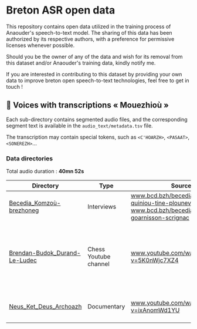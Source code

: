 # Breton ASR open data

This repository contains open data utilized in the training process of Anaouder's speech-to-text model. The sharing of this data has been authorized by its respective authors, with a preference for permissive licenses whenever possible.

Should you be the owner of any of the data and wish for its removal from this dataset and/or Anaouder's training data, kindly notify me.

If you are interested in contributing to this dataset by providing your own data to improve breton open speech-to-text technologies, feel free to get in touch !

## :microphone: Voices with transcriptions « Mouezhioù »

Each sub-directory contains segmented audio files, and the corresponding segment text is available in the `audio_text/metadata.tsv` file.

The transcription may contain special tokens, such as `<C'HOARZH>`, `<PASAAT>`, `<SONEREZH>`...

### Data directories

Total audio duration : **40mn 52s**

| Directory | Type | Source | Author(s) | Licence | Duration |
| ---- | ---- | ---- | ---- | ---- | ---- |
| [Becedia_Komzoù-brezhoneg](audio_text/Becedia_Komzoù-brezhoneg) | Interviews | www.bcd.bzh/becedia/fr/catherine-quiniou-tine-plounevez-du-faou<br>www.bcd.bzh/becedia/fr/suzanne-goarnisson-scrignac | Lors Jouin, Francis Favereau | [CC BY-NC-SA](https://creativecommons.org/licenses/by-nc-sa/4.0/) | 9mn 17s |
| [Brendan-Budok_Durand-Le-Ludec](audio_text/Brendan-Budok_Durand-Le-Ludec) | Chess Youtube channel | www.youtube.com/watch?v=5K0nWjc7XZ4 | Bredan-Budok Durand-Le Ludec, Manon Jouitteau, YF Le Gall, Mélanie Jouitteau | [CC BY](https://creativecommons.org/licenses/by/4.0/) | 5mn 30s |
| [Neus_Ket_Deus_Archoazh](audio_text/Neus_Ket_Deus_Archoazh) | Documentary | www.youtube.com/watch?v=ixAnomWd1YU | Laors Skavenneg, Korin ar Mero | [CC BY](https://creativecommons.org/licenses/by/4.0/) | 26mn 5s |
